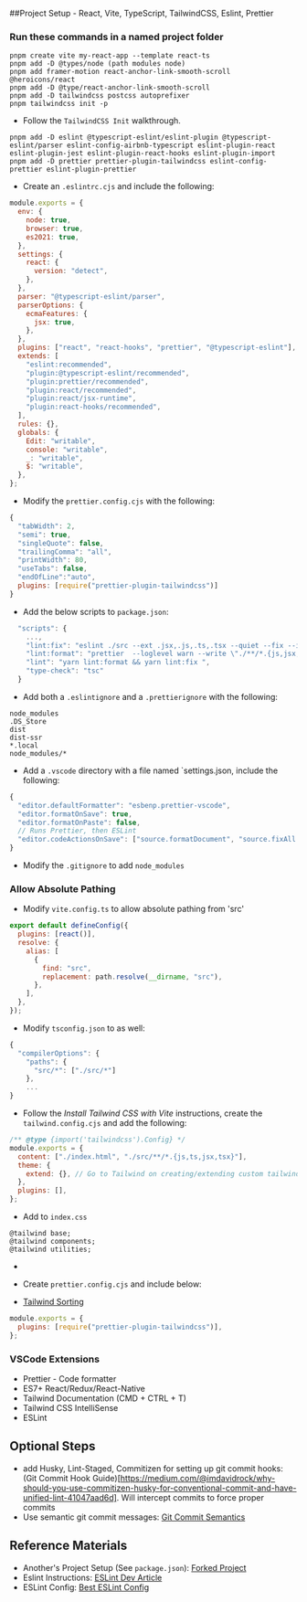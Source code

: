 ##Project Setup - React, Vite, TypeScript, TailwindCSS, Eslint, Prettier

### Run these commands in a named project folder

```console
pnpm create vite my-react-app --template react-ts
pnpm add -D @types/node (path modules node)
pnpm add framer-motion react-anchor-link-smooth-scroll @heroicons/react
pnpm add -D @type/react-anchor-link-smooth-scroll
pnpm add -D tailwindcss postcss autoprefixer
pnpm tailwindcss init -p
```

- Follow the `TailwindCSS Init` walkthrough.

```console
pnpm add -D eslint @typescript-eslint/eslint-plugin @typescript-eslint/parser eslint-config-airbnb-typescript eslint-plugin-react eslint-plugin-jest eslint-plugin-react-hooks eslint-plugin-import
pnpm add -D prettier prettier-plugin-tailwindcss eslint-config-prettier eslint-plugin-prettier
```

- Create an `.eslintrc.cjs` and include the following:

```js
module.exports = {
  env: {
    node: true,
    browser: true,
    es2021: true,
  },
  settings: {
    react: {
      version: "detect",
    },
  },
  parser: "@typescript-eslint/parser",
  parserOptions: {
    ecmaFeatures: {
      jsx: true,
    },
  },
  plugins: ["react", "react-hooks", "prettier", "@typescript-eslint"],
  extends: [
    "eslint:recommended",
    "plugin:@typescript-eslint/recommended",
    "plugin:prettier/recommended",
    "plugin:react/recommended",
    "plugin:react/jsx-runtime",
    "plugin:react-hooks/recommended",
  ],
  rules: {},
  globals: {
    Edit: "writable",
    console: "writable",
    _: "writable",
    $: "writable",
  },
};
```

- Modify the `prettier.config.cjs` with the following:

```js
{
  "tabWidth": 2,
  "semi": true,
  "singleQuote": false,
  "trailingComma": "all",
  "printWidth": 80,
  "useTabs": false,
  "endOfLine":"auto",
  plugins: [require("prettier-plugin-tailwindcss")]
}
```

- Add the below scripts to `package.json`:

```js
  "scripts": {
    ...,
    "lint:fix": "eslint ./src --ext .jsx,.js,.ts,.tsx --quiet --fix --ignore-path ./.gitignore",
    "lint:format": "prettier  --loglevel warn --write \"./**/*.{js,jsx,ts,tsx,css,md,json}\" ",
    "lint": "yarn lint:format && yarn lint:fix ",
    "type-check": "tsc"
  }

```

- Add both a `.eslintignore` and a `.prettierignore` with the following:

```text
node_modules
.DS_Store
dist
dist-ssr
*.local
node_modules/*

```

- Add a `.vscode` directory with a file named `settings.json, include the following:

```js
{
  "editor.defaultFormatter": "esbenp.prettier-vscode",
  "editor.formatOnSave": true,
  "editor.formatOnPaste": false,
  // Runs Prettier, then ESLint
  "editor.codeActionsOnSave": ["source.formatDocument", "source.fixAll.eslint"]
}
```

- Modify the `.gitignore` to add `node_modules`

### Allow Absolute Pathing

- Modify `vite.config.ts` to allow absolute pathing from 'src'

```js
export default defineConfig({
  plugins: [react()],
  resolve: {
    alias: [
      {
        find: "src",
        replacement: path.resolve(__dirname, "src"),
      },
    ],
  },
});
```

- Modify `tsconfig.json` to as well:

```js
{
  "compilerOptions": {
    "paths": {
      "src/*": ["./src/*"]
    },
    ...
}
```

- Follow the _Install Tailwind CSS with Vite_ instructions, create the `tailwind.config.cjs` and add the following:

```js
/** @type {import('tailwindcss').Config} */
module.exports = {
  content: ["./index.html", "./src/**/*.{js,ts,jsx,tsx}"],
  theme: {
    extend: {}, // Go to Tailwind on creating/extending custom tailwind classes
  },
  plugins: [],
};
```

- Add to `index.css`

```console
@tailwind base;
@tailwind components;
@tailwind utilities;
```

-

- Create `prettier.config.cjs` and include below:
- [Tailwind Sorting](https://tailwindcss.com/blog/automatic-class-sorting-with-prettier#how-classes-are-sorted)

```js
module.exports = {
  plugins: [require("prettier-plugin-tailwindcss")],
};
```

### VSCode Extensions

- Prettier - Code formatter
- ES7+ React/Redux/React-Native
- Tailwind Documentation (CMD + CTRL + T)
- Tailwind CSS IntelliSense
- ESLint

## Optional Steps

- add Husky, Lint-Staged, Commitizen for setting up git commit hooks: (Git Commit Hook Guide)[https://medium.com/@imdavidrock/why-should-you-use-commitizen-husky-for-conventional-commit-and-have-unified-lint-41047aad6d]. Will intercept commits to force proper commits
- Use semantic git commit messages: [Git Commit Semantics](https://gist.github.com/joshbuchea/6f47e86d2510bce28f8e7f42ae84c716)

## Reference Materials

- Another's Project Setup (See `package.json`): [Forked Project](https://github.com/shindigira/vite-reactts-eslint-prettier?fbclid=IwAR2TH4lLqcTD_-3Pz7LcPfqRedhygCi8lllUrLukaUgDRa6OmKX1WhDTg68)
- Eslint Instructions: [ESLint Dev Article](https://dev.to/suchintan/reacttypescripteslint-prettier-full-setup-p7j?fbclid=IwAR2uN5_AzehtVsmuhuUbYyuofFyVSLipUlDdhUXwhbTAj50MFvS-d5m7Emo#Configure%20ESLint%20on%20the%20project)
- ESLint Config: [Best ESLint Config](https://brygrill.medium.com/create-react-app-with-typescript-eslint-prettier-and-github-actions-f3ce6a571c97)
